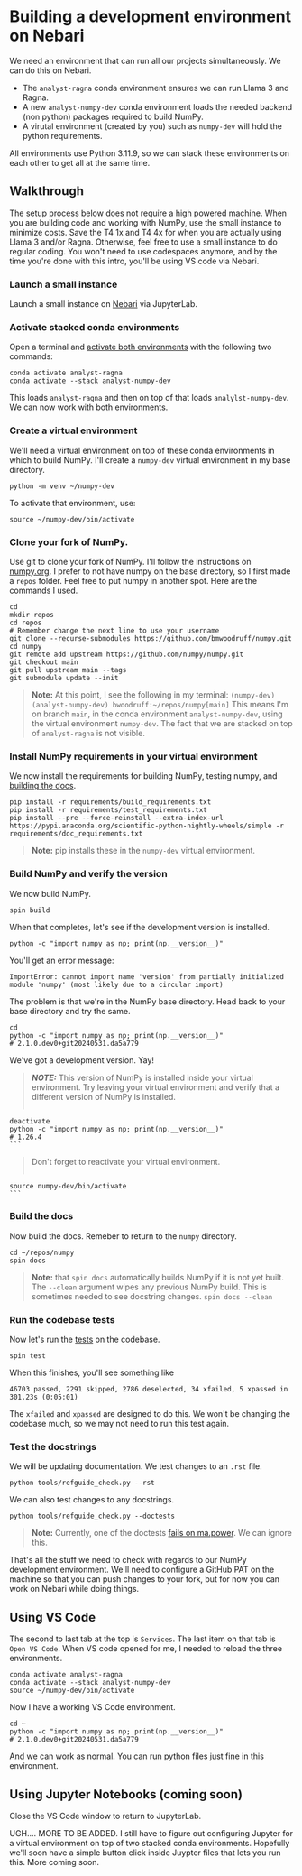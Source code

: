 # Building a development environment on Nebari

We need an environment that can run all our projects simultaneously.
We can do this on Nebari.

- The `analyst-ragna` conda environment ensures we can run Llama 3 and Ragna.
- A new `analyst-numpy-dev` conda environment loads the needed backend (non python) packages required to build NumPy.
- A virutal environment (created by you) such as `numpy-dev` will hold the python requirements. 

All environments use Python 3.11.9, so we can stack these environments on each other to get all at the same time.
 
## Walkthrough

The setup process below does not require a high powered machine. 
When you are building code and working with NumPy, use the small instance to minimize costs.
Save the T4 1x and T4 4x for when you are actually using Llama 3 and/or Ragna. 
Otherwise, feel free to use a small instance to do regular coding.
You won't need to use codespaces anymore, and by the time you're done with this intro, you'll be using VS code via Nebari.

### Launch a small instance

Launch a small instance on [Nebari](https://possee.openteams.com/hub/home) via JupyterLab.

### Activate stacked conda environments

Open a terminal and [activate both environments](https://conda.io/projects/conda/en/latest/user-guide/tasks/manage-environments.html) with the following two commands:

```
conda activate analyst-ragna
conda activate --stack analyst-numpy-dev
```

This loads `analyst-ragna` and then on top of that loads `analylst-numpy-dev`.
We can now work with both environments.

### Create a virtual environment

We'll need a virtual environment on top of these conda environments in which to build NumPy.
I'll create a `numpy-dev` virtual environment in my base directory. 
```
python -m venv ~/numpy-dev
```
To activate that environment, use:
```
source ~/numpy-dev/bin/activate
```

### Clone your fork of NumPy.
Use git to clone your fork of NumPy.
I'll follow the instructions on [numpy.org](https://numpy.org/devdocs/dev/index.html). 
I prefer to not have numpy on the base directory, so I first made a `repos` folder.
Feel free to put numpy in another spot.
Here are the commands I used.
```
cd
mkdir repos
cd repos
# Remember change the next line to use your username
git clone --recurse-submodules https://github.com/bmwoodruff/numpy.git
cd numpy
git remote add upstream https://github.com/numpy/numpy.git
git checkout main
git pull upstream main --tags
git submodule update --init
```

>   **Note:** At this point, I see the following in my terminal:
    ```
    (numpy-dev) (analyst-numpy-dev) bwoodruff:~/repos/numpy[main]
    ```
    This means I'm on branch `main`,
    in the conda environment `analyst-numpy-dev`,
    using the virtual environment `numpy-dev`.
    The fact that we are stacked on top of `analyst-ragna` is not visible.

### Install NumPy requirements in your virtual environment

We now install the requirements for building NumPy, testing numpy, and [building the docs](https://numpy.org/devdocs/dev/howto_build_docs.html#dependencies). 
```
pip install -r requirements/build_requirements.txt
pip install -r requirements/test_requirements.txt
pip install --pre --force-reinstall --extra-index-url https://pypi.anaconda.org/scientific-python-nightly-wheels/simple -r requirements/doc_requirements.txt
```
>   **Note:** pip installs these in the `numpy-dev` virtual environment. 

### Build NumPy and verify the version

We now build NumPy.
```
spin build
```
When that completes, let's see if the development version is installed. 
```
python -c "import numpy as np; print(np.__version__)"
```
You'll get an error message:
```
ImportError: cannot import name 'version' from partially initialized module 'numpy' (most likely due to a circular import)
```
The problem is that we're in the NumPy base directory. Head back to your base directory and try the same. 
```
cd
python -c "import numpy as np; print(np.__version__)"
# 2.1.0.dev0+git20240531.da5a779
```
We've got a development version. Yay! 

>   **_NOTE:_** This version of NumPy is installed inside your virtual environment.
    Try leaving your virtual environment and verify that a different version of NumPy is installed.
>
>   ```
    deactivate
    python -c "import numpy as np; print(np.__version__)"
    # 1.26.4
    ```
>
>   Don't forget to reactivate your virtual environment.
>
>    ```
    source numpy-dev/bin/activate
    ```

### Build the docs

Now build the docs. Remeber to return to the `numpy` directory. 
```
cd ~/repos/numpy
spin docs
```
>   **Note:** that `spin docs` automatically builds NumPy if it is not yet built.
    The `--clean` argument wipes any previous NumPy build. This is sometimes needed to see docstring changes.
    ```
    spin docs --clean
    ```

### Run the codebase tests   

Now let's run the [tests](https://numpy.org/devdocs/dev/development_environment.html#testing-builds) on the codebase. 
```
spin test
```
When this finishes, you'll see something like
```
46703 passed, 2291 skipped, 2786 deselected, 34 xfailed, 5 xpassed in 301.23s (0:05:01)
```
The `xfailed` and `xpassed` are designed to do this. We won't be changing the codebase much, so we may not need to run this test again. 

### Test the docstrings

We will be updating documentation. 
We test changes to an `.rst` file.

```
python tools/refguide_check.py --rst
```
We can also test changes to any docstrings.

```
python tools/refguide_check.py --doctests
```

>   **Note:** Currently, one of the doctests [fails on ma.power](https://github.com/numpy/numpy/commit/2059dd9e6dce61d4c52571b3865faebd8fd5ccec#commitcomment-142702689). We can ignore this. 

That's all the stuff we need to check with regards to our NumPy development environment. We'll need to configure a GitHub PAT on the machine so that you can push changes to your fork, but for now you can work on Nebari while doing things. 

## Using VS Code 

The second to last tab at the top is `Services`.
The last item on that tab is `Open VS Code`.
When VS code opened for me, I needed to reload the three environments.
```
conda activate analyst-ragna
conda activate --stack analyst-numpy-dev
source ~/numpy-dev/bin/activate
```
Now I have a working VS Code environment.
```
cd ~
python -c "import numpy as np; print(np.__version__)"
# 2.1.0.dev0+git20240531.da5a779
```
And we can work as normal. You can run python files just fine in this environment.

## Using Jupyter Notebooks (coming soon)

Close the VS Code window to return to JupyterLab.  

UGH.... MORE TO BE ADDED.  I still have to figure out configuring Jupyter for a virtual environment on top of two stacked conda environments.  Hopefully we'll soon have a simple button click inside Juypter files that lets you run this. More coming soon.

